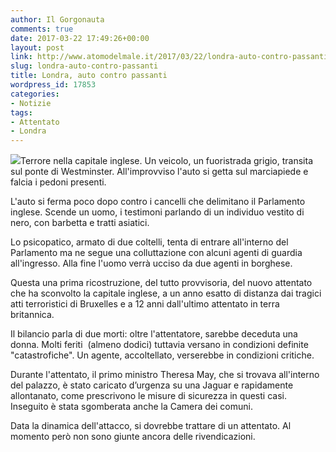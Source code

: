 ```yaml
---
author: Il Gorgonauta
comments: true
date: 2017-03-22 17:49:26+00:00
layout: post
link: http://www.atomodelmale.it/2017/03/22/londra-auto-contro-passanti/
slug: londra-auto-contro-passanti
title: Londra, auto contro passanti
wordpress_id: 17853
categories:
- Notizie
tags:
- Attentato
- Londra
---
```


![](http://www.atomodelmale.it/wp-content/uploads/2017/03/attentato-Londra-300x162.jpg)Terrore nella capitale inglese. Un veicolo, un fuoristrada grigio, transita sul ponte di Westminster. All'improvviso l'auto si getta sul marciapiede e falcia i pedoni presenti.

L'auto si ferma poco dopo contro i cancelli che delimitano il Parlamento inglese. Scende un uomo, i testimoni parlando di un individuo vestito di nero, con barbetta e tratti asiatici.


Lo psicopatico, armato di due coltelli, tenta di entrare all'interno del Parlamento ma ne segue una colluttazione con alcuni agenti di guardia all'ingresso. Alla fine l'uomo verrà ucciso da due agenti in borghese.

Questa una prima ricostruzione, del tutto provvisoria, del nuovo attentato che ha sconvolto la capitale inglese, a un anno esatto di distanza dai tragici atti terroristici di Bruxelles e a 12 anni dall'ultimo attentato in terra britannica.

Il bilancio parla di due morti: oltre l'attentatore, sarebbe deceduta una donna. Molti feriti  (almeno dodici) tuttavia versano in condizioni definite "catastrofiche". Un agente, accoltellato, verserebbe in condizioni critiche.

Durante l'attentato, il primo ministro Theresa May, che si trovava all'interno del palazzo, è stato caricato d’urgenza su una Jaguar e rapidamente allontanato, come prescrivono le misure di sicurezza in questi casi. Inseguito è stata sgomberata anche la Camera dei comuni.

Data la dinamica dell'attacco, si dovrebbe trattare di un attentato. Al momento però non sono giunte ancora delle rivendicazioni.
